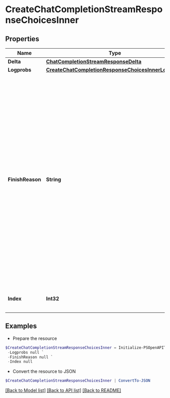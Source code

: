 # CreateChatCompletionStreamResponseChoicesInner
## Properties

Name | Type | Description | Notes
------------ | ------------- | ------------- | -------------
**Delta** | [**ChatCompletionStreamResponseDelta**](ChatCompletionStreamResponseDelta.md) |  | 
**Logprobs** | [**CreateChatCompletionResponseChoicesInnerLogprobs**](CreateChatCompletionResponseChoicesInnerLogprobs.md) |  | [optional] 
**FinishReason** | **String** | The reason the model stopped generating tokens. This will be &#x60;stop&#x60; if the model hit a natural stop point or a provided stop sequence, &#x60;length&#x60; if the maximum number of tokens specified in the request was reached, &#x60;content_filter&#x60; if content was omitted due to a flag from our content filters, &#x60;tool_calls&#x60; if the model called a tool, or &#x60;function_call&#x60; (deprecated) if the model called a function.  | 
**Index** | **Int32** | The index of the choice in the list of choices. | 

## Examples

- Prepare the resource
```powershell
$CreateChatCompletionStreamResponseChoicesInner = Initialize-PSOpenAPIToolsCreateChatCompletionStreamResponseChoicesInner  -Delta null `
 -Logprobs null `
 -FinishReason null `
 -Index null
```

- Convert the resource to JSON
```powershell
$CreateChatCompletionStreamResponseChoicesInner | ConvertTo-JSON
```

[[Back to Model list]](../README.md#documentation-for-models) [[Back to API list]](../README.md#documentation-for-api-endpoints) [[Back to README]](../README.md)


